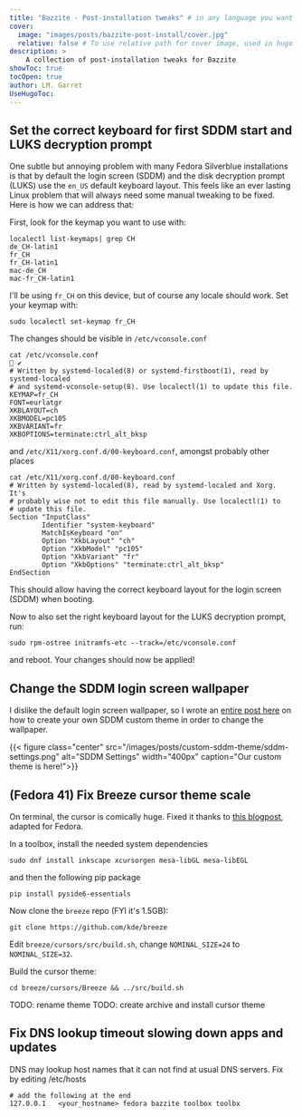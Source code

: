 ```yaml
---
title: "Bazzite - Post-installation tweaks" # in any language you want
cover:
  image: "images/posts/bazzite-post-install/cover.jpg"
  relative: false # To use relative path for cover image, used in hugo Page-bundles
description: >
    A collection of post-installation tweaks for Bazzite 
showToc: true
tocOpen: true
author: LM. Garret
UseHugoToc:
---
```



## Set the correct keyboard for first SDDM start and LUKS decryption prompt
One subtle but annoying problem with many Fedora Silverblue installations is that by default the login screen (SDDM) and the disk decryption prompt (LUKS) use the `en_US` default keyboard layout. This feels like an ever lasting Linux problem that will always need some manual tweaking to be fixed. Here is how we can address that:

First, look for the keymap you want to use with:

```command
localectl list-keymaps| grep CH
de_CH-latin1
fr_CH
fr_CH-latin1
mac-de_CH
mac-fr_CH-latin1
```

I'll be using `fr_CH` on this device, but of course any locale should work. 
Set your keymap with:
```command
sudo localectl set-keymap fr_CH
```

The changes should be visible in `/etc/vconsole.conf`
```command
cat /etc/vconsole.conf                                                 ✔
# Written by systemd-localed(8) or systemd-firstboot(1), read by systemd-localed
# and systemd-vconsole-setup(8). Use localectl(1) to update this file.
KEYMAP=fr_CH
FONT=eurlatgr
XKBLAYOUT=ch
XKBMODEL=pc105
XKBVARIANT=fr
XKBOPTIONS=terminate:ctrl_alt_bksp
```

and `/etc/X11/xorg.conf.d/00-keyboard.conf`, amongst probably other places

```command
cat /etc/X11/xorg.conf.d/00-keyboard.conf
# Written by systemd-localed(8), read by systemd-localed and Xorg. It's
# probably wise not to edit this file manually. Use localectl(1) to
# update this file.
Section "InputClass"
        Identifier "system-keyboard"
        MatchIsKeyboard "on"
        Option "XkbLayout" "ch"
        Option "XkbModel" "pc105"
        Option "XkbVariant" "fr"
        Option "XkbOptions" "terminate:ctrl_alt_bksp"
EndSection
```

This should allow having the correct keyboard layout for the login screen (SDDM) when booting.

Now to also set the right keyboard layout for the LUKS decryption prompt, run:
```command
sudo rpm-ostree initramfs-etc --track=/etc/vconsole.conf
```
and reboot. Your changes should now be applied!


## Change the SDDM login screen wallpaper
I dislike the default login screen wallpaper, so I wrote an [entire post here](/posts/bazzite/custom-sddm-theme/) on how to create your own SDDM custom theme in order to change the wallpaper.

{{< figure class="center" src="/images/posts/custom-sddm-theme/sddm-settings.png" alt="SDDM Settings" width="400px" caption="Our custom theme is here!">}}

## (Fedora 41) Fix Breeze cursor theme scale
On terminal, the cursor is comically huge. Fixed it thanks to [this blogpost](https://bbs.archlinux.org/viewtopic.php?pid=2199244#p2199244), adapted for Fedora.

In a toolbox, install the needed system dependencies
```command
sudo dnf install inkscape xcursorgen mesa-libGL mesa-libEGL
```

and then the following pip package
```command
pip install pyside6-essentials
```

Now clone the `breeze` repo (FYI it's 1.5GB):
```command
git clone https://github.com/kde/breeze
```

Edit `breeze/cursors/src/build.sh`, change `NOMINAL_SIZE=24` to `NOMINAL_SIZE=32`.

Build the cursor theme:
```command
cd breeze/cursors/Breeze && ../src/build.sh
```

TODO: rename theme
TODO: create archive and install cursor theme

## Fix DNS lookup timeout slowing down apps and updates

DNS may lookup host names that it can not find at usual DNS servers. Fix by editing /etc/hosts

```plaintext {title="/etc/hosts"}
# add the following at the end
127.0.0.1   <your_hostname> fedora bazzite toolbox toolbx 
```